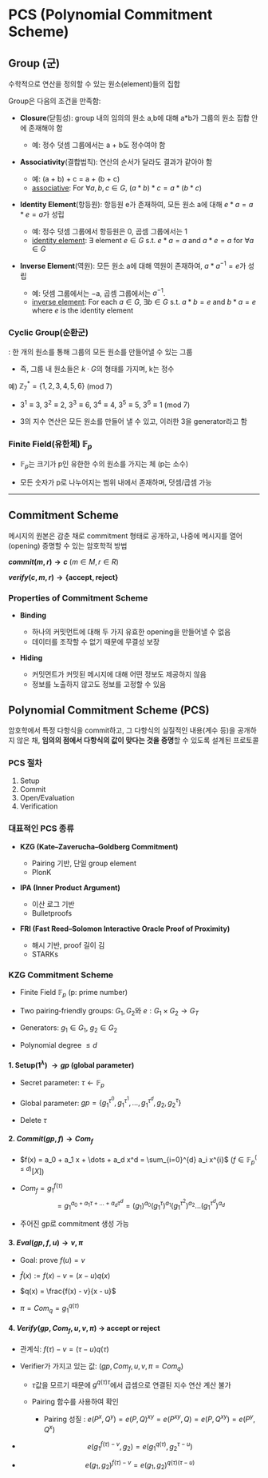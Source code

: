 # PCS (Polynomial Commitment Scheme)

## Group (군)
수학적으로 연산을 정의할 수 있는 원소(element)들의 집합

Group은 다음의 조건을 만족함:

- **Closure**(닫힘성): group 내의 임의의 원소 a,b에 대해 a*b가 그룹의 원소 집합 안에 존재해야 함

    - 예: 정수 덧셈 그룹에서는 a + b도 정수여야 함

- **Associativity**(결합법칙): 연산의 순서가 달라도 결과가 같아야 함

    - 예: (a + b) + c = a + (b + c)
    - [associative](https://en.wikipedia.org/wiki/Associative_property): For $\forall a, b, c \in G$, $(a * b) * c = a * (b * c)$

- **Identity Element**(항등원): 항등원 e가 존재하여, 모든 원소 a에 대해 $e * a = a * e = a$가 성립

    - 예: 정수 덧셈 그룹에서 항등원은 0, 곱셈 그룹에서는 1
    - [identity element](https://en.wikipedia.org/wiki/Identity_element): $\exists$ element $e \in G$ s.t. $e * a = a$ and $a * e = a$ for $\forall a \in G$

- **Inverse Element**(역원): 모든 원소 a에 대해 역원이 존재하여, $a * a^{-1} = e$가 성립

    - 예: 덧셈 그룹에서는 −a, 곱셈 그룹에서는 $a^{-1}$.
    - [inverse element](https://en.wikipedia.org/wiki/Inverse_element): For each $a \in G$, $\exists  b \in G$ s.t. $a * b = e$ and $b * a = e$ where $e$ is the identity element


### Cyclic Group(순환군)

: 한 개의 원소를 통해 그룹의 모든 원소를 만들어낼 수 있는 그룹

- 즉, 그룹 내 원소들은 $k \cdot G$의 형태를 가지며, k는 정수

예) $\mathbb Z_7^{*} = \{1,2,3,4,5,6\}$ (mod 7)

- $3^1\equiv3$, $3^2\equiv2$, $3^3\equiv6$, $3^4\equiv4$, $3^5\equiv5$, $3^6\equiv1$ $(\text{mod } 7)$

- 3의 지수 연산은 모든 원소를 만들어 낼 수 있고, 이러한 3을 generator라고 함

### Finite Field(유한체) $\mathbb{F}_p$

- $\mathbb{F}_p$는 크기가 p인 유한한 수의 원소를 가지는 체 (p는 소수)

- 모든 숫자가 p로 나누어지는 범위 내에서 존재하며, 덧셈/곱셈 가능


---

## Commitment Scheme

메시지의 원본은 감춘 채로 commitment 형태로 공개하고, 나중에 메시지를 열어(opening) 증명할 수 있는 암호학적 방법

**$commit(m,r) \rightarrow c$** $(m \in M, r \in R)$

**$verify(c,m,r) \rightarrow \{\text{accept},\text{reject}\}$**

### Properties of Commitment Scheme

- **Binding**
    - 하나의 커밋먼트에 대해 두 가지 유효한 opening을 만들어낼 수 없음
    - 데이터를 조작할 수 없기 때문에 무결성 보장

- **Hiding**
    - 커밋먼트가 커밋된 메시지에 대해 어떤 정보도 제공하지 않음
    - 정보를 노출하지 않고도 정보를 고정할 수 있음

## Polynomial Commitment Scheme (PCS)

암호학에서 특정 다항식을 commit하고, 그 다항식의 실질적인 내용(계수 등)을 공개하지 않은 채, **임의의 점에서 다항식의 값이 맞다는 것을 증명**할 수 있도록 설계된 프로토콜

### PCS 절차
1. Setup  
2. Commit  
3. Open/Evaluation  
4. Verification  

### 대표적인 PCS 종류
- **KZG (Kate–Zaverucha–Goldberg Commitment)**

    - Pairing 기반, 단일 group element
    - PlonK

- **IPA (Inner Product Argument)**

    - 이산 로그 기반
    - Bulletproofs

- **FRI (Fast Reed–Solomon Interactive Oracle Proof of Proximity)**

    - 해시 기반, proof 길이 김
    - STARKs

### KZG Commitment Scheme

- Finite Field $\mathbb F_p$ (p: prime number)

- Two pairing‑friendly groups: $G_1, G_2$와 $e: G_1 \times G_2 \to G_T$

- Generators: $g_1 \in G_1$, $g_2 \in G_2$

- Polynomial degree $\le d$

#### 1. Setup($1^{\lambda}$) $\rightarrow gp$ (global parameter)

- Secret parameter: $\tau {\leftarrow} \mathbb F_p$

- Global parameter: $gp = \bigl\{g_1^{\tau^0}, g_1^{\tau^1}, \dots, g_1^{\tau^{d}}, g_2, g_2^{\tau} \bigr\}$

- Delete $\tau$

#### 2. $Commit(gp, f) \rightarrow Com_f$

- $f(x) = a_0 + a_1 x + \dots + a_d x^d = \sum_{i=0}^{d} a_i x^{i}$ ($f \in \mathbb F_p^{(\le d)}[X]$)

- $Com_f = g_1^{f(\tau)}$ $$= g_1^{a_0 + a_1\tau + \dots + a_d\tau^{d}} = (g_1)^{a_0}(g_1^{\tau})^{a_1} (g_1^{\tau^{2}})^{a_2} \dots (g_1^{\tau^{d}})^{a_d}$$

- 주어진 gp로 commitment 생성 가능

#### 3. $Eval(gp, f, u) \rightarrow v, \pi$

- Goal: prove $f(u)= v$

- $\widehat f(x) := f(x) - v = (x - u)q(x)$

- $q(x) = \frac{f(x) - v}{x - u}$

- $\pi = Com_q = g_1^{q(\tau)}$

#### 4. $Verify(gp, Com_f, u, v, \pi)$ $\rightarrow$ accept or reject

- 관계식: $f(\tau) - v = (\tau - u)q(\tau)$

- Verifier가 가지고 있는 값: $(gp, Com_f, u, v, \pi = Com_q)$

    - $\tau$값을 모르기 때문에 $g^{q(\tau)\tau}$에서 곱셈으로 연결된 지수 연산 계산 불가

    - Pairing 함수를 사용하여 확인

        - Pairing 성질 : $e(P^x, Q^y) = e(P,Q)^{xy} = e(P^{xy}, Q) = e(P, Q^{xy}) = e(P^y, Q^x)$


- $$e\bigl(g_1^{f(\tau)-v}, g_2\bigr) = e\bigl(g_1^{q(\tau)}, g_2^{\tau-u}\bigr)$$

- $$e(g_1,g_2)^{f(\tau)-v} = e(g_1,g_2)^{q(\tau)(\tau - u)}$$
